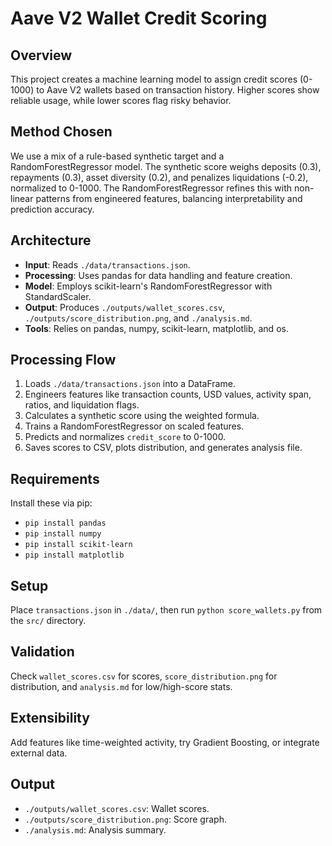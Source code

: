 # Aave V2 Wallet Credit Scoring

## Overview
This project creates a machine learning model to assign credit scores (0-1000) to Aave V2 wallets based on transaction history. Higher scores show reliable usage, while lower scores flag risky behavior.

## Method Chosen
We use a mix of a rule-based synthetic target and a RandomForestRegressor model. The synthetic score weighs deposits (0.3), repayments (0.3), asset diversity (0.2), and penalizes liquidations (-0.2), normalized to 0-1000. The RandomForestRegressor refines this with non-linear patterns from engineered features, balancing interpretability and prediction accuracy.

## Architecture
- **Input**: Reads `./data/transactions.json`.
- **Processing**: Uses pandas for data handling and feature creation.
- **Model**: Employs scikit-learn's RandomForestRegressor with StandardScaler.
- **Output**: Produces `./outputs/wallet_scores.csv`, `./outputs/score_distribution.png`, and `./analysis.md`.
- **Tools**: Relies on pandas, numpy, scikit-learn, matplotlib, and os.

## Processing Flow
1. Loads `./data/transactions.json` into a DataFrame.
2. Engineers features like transaction counts, USD values, activity span, ratios, and liquidation flags.
3. Calculates a synthetic score using the weighted formula.
4. Trains a RandomForestRegressor on scaled features.
5. Predicts and normalizes `credit_score` to 0-1000.
6. Saves scores to CSV, plots distribution, and generates analysis file.

## Requirements
Install these via pip:
- `pip install pandas`
- `pip install numpy`
- `pip install scikit-learn`
- `pip install matplotlib`

## Setup
Place `transactions.json` in `./data/`, then run `python score_wallets.py` from the `src/` directory.

## Validation
Check `wallet_scores.csv` for scores, `score_distribution.png` for distribution, and `analysis.md` for low/high-score stats.

## Extensibility
Add features like time-weighted activity, try Gradient Boosting, or integrate external data.

## Output
- `./outputs/wallet_scores.csv`: Wallet scores.
- `./outputs/score_distribution.png`: Score graph.
- `./analysis.md`: Analysis summary.